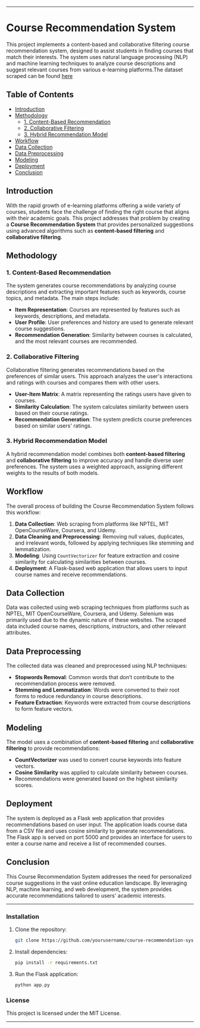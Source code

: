 

---

# Course Recommendation System

This project implements a content-based and collaborative filtering course recommendation system, designed to assist students in finding courses that match their interests. The system uses natural language processing (NLP) and machine learning techniques to analyze course descriptions and suggest relevant courses from various e-learning platforms.The dataset scraped can be found [here]([https://drive.google.com/drive/folders/14HogywbnLCu9xuAtJCi-zKwg6YBydk3X?usp=sharing])


## Table of Contents
- [Introduction](#introduction)
- [Methodology](#methodology)
  - [1. Content-Based Recommendation](#1-content-based-recommendation)
  - [2. Collaborative Filtering](#2-collaborative-filtering)
  - [3. Hybrid Recommendation Model](#3-hybrid-recommendation-model)
- [Workflow](#workflow)
- [Data Collection](#data-collection)
- [Data Preprocessing](#data-preprocessing)
- [Modeling](#modeling)
- [Deployment](#deployment)
- [Conclusion](#conclusion)

## Introduction
With the rapid growth of e-learning platforms offering a wide variety of courses, students face the challenge of finding the right course that aligns with their academic goals. This project addresses that problem by creating a **Course Recommendation System** that provides personalized suggestions using advanced algorithms such as **content-based filtering** and **collaborative filtering**.

## Methodology

### 1. Content-Based Recommendation
The system generates course recommendations by analyzing course descriptions and extracting important features such as keywords, course topics, and metadata. The main steps include:
- **Item Representation**: Courses are represented by features such as keywords, descriptions, and metadata.
- **User Profile**: User preferences and history are used to generate relevant course suggestions.
- **Recommendation Generation**: Similarity between courses is calculated, and the most relevant courses are recommended.

### 2. Collaborative Filtering
Collaborative filtering generates recommendations based on the preferences of similar users. This approach analyzes the user's interactions and ratings with courses and compares them with other users.
- **User-Item Matrix**: A matrix representing the ratings users have given to courses.
- **Similarity Calculation**: The system calculates similarity between users based on their course ratings.
- **Recommendation Generation**: The system predicts course preferences based on similar users' ratings.

### 3. Hybrid Recommendation Model
A hybrid recommendation model combines both **content-based filtering** and **collaborative filtering** to improve accuracy and handle diverse user preferences. The system uses a weighted approach, assigning different weights to the results of both models.

## Workflow

The overall process of building the Course Recommendation System follows this workflow:

1. **Data Collection**: Web scraping from platforms like NPTEL, MIT OpenCourseWare, Coursera, and Udemy.
2. **Data Cleaning and Preprocessing**: Removing null values, duplicates, and irrelevant words, followed by applying techniques like stemming and lemmatization.
3. **Modeling**: Using `CountVectorizer` for feature extraction and cosine similarity for calculating similarities between courses.
4. **Deployment**: A Flask-based web application that allows users to input course names and receive recommendations.

## Data Collection
Data was collected using web scraping techniques from platforms such as NPTEL, MIT OpenCourseWare, Coursera, and Udemy. Selenium was primarily used due to the dynamic nature of these websites. The scraped data included course names, descriptions, instructors, and other relevant attributes.

## Data Preprocessing
The collected data was cleaned and preprocessed using NLP techniques:
- **Stopwords Removal**: Common words that don’t contribute to the recommendation process were removed.
- **Stemming and Lemmatization**: Words were converted to their root forms to reduce redundancy in course descriptions.
- **Feature Extraction**: Keywords were extracted from course descriptions to form feature vectors.

## Modeling
The model uses a combination of **content-based filtering** and **collaborative filtering** to provide recommendations:
- **CountVectorizer** was used to convert course keywords into feature vectors.
- **Cosine Similarity** was applied to calculate similarity between courses.
- Recommendations were generated based on the highest similarity scores.

## Deployment
The system is deployed as a Flask web application that provides recommendations based on user input. The application loads course data from a CSV file and uses cosine similarity to generate recommendations. The Flask app is served on port 5000 and provides an interface for users to enter a course name and receive a list of recommended courses.

## Conclusion
This Course Recommendation System addresses the need for personalized course suggestions in the vast online education landscape. By leveraging NLP, machine learning, and web development, the system provides accurate recommendations tailored to users' academic interests.

---

### Installation

1. Clone the repository:
   ```bash
   git clone https://github.com/yourusername/course-recommendation-system.git
   ```

2. Install dependencies:
   ```bash
   pip install -r requirements.txt
   ```

3. Run the Flask application:
   ```bash
   python app.py
   ```

### License
This project is licensed under the MIT License.

---

